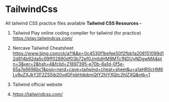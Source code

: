 # TailwindCss
All tailwind CSS practice files available
**Tailwind CSS Resources -**
1. Tailwind Play online coding compiler for tailwind (for practice)
https://play.tailwindcss.com/

2. Nercave Tailwind Cheatsheet
https://www.bing.com/ck/a?!&&p=0c4530f1befee50f2fbb1a208151099d12d814b92da5c99ff02890df03b72ef0JmltdHM9MTc1NDUyNDgwMA&ptn=3&ver=2&hsh=4&fclid=21897395-e70b-6a1d-0f5e-65a7e6696bc1&psq=nerd+cave+tailwind+cheat+sheet&u=a1aHR0cHM6Ly9uZXJkY2F2ZS5jb20vdGFpbHdpbmQtY2hlYXQtc2hlZXQ&ntb=1

3. Tailwind official website
4. https://tailwindcss.com/
